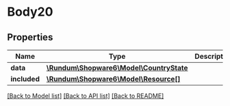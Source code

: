 # Body20

## Properties
Name | Type | Description | Notes
------------ | ------------- | ------------- | -------------
**data** | [**\Rundum\Shopware6\Model\CountryState**](CountryState.md) |  | [optional] 
**included** | [**\Rundum\Shopware6\Model\Resource[]**](Resource.md) |  | [optional] 

[[Back to Model list]](../../README.md#documentation-for-models) [[Back to API list]](../../README.md#documentation-for-api-endpoints) [[Back to README]](../../README.md)


